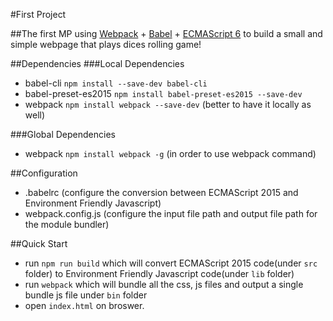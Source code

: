 #First Project

##The first MP using [Webpack](http://webpack.github.io/docs/) + [Babel](https://babeljs.io/) + [ECMAScript 6](http://es6-features.org/) to build a small and simple webpage that plays dices rolling game!

##Dependencies
###Local Dependencies
   - babel-cli `npm install --save-dev babel-cli`
   - babel-preset-es2015 `npm install babel-preset-es2015 --save-dev`
   - webpack `npm install webpack --save-dev` (better to have it locally as well)

###Global Dependencies
   - webpack `npm install webpack -g` (in order to use webpack command)

##Configuration
  - .babelrc (configure the conversion between ECMAScript 2015 and Environment Friendly Javascript)
  - webpack.config.js (configure the input file path and output file path for the module bundler)

##Quick Start
 - run `npm run build` which will convert ECMAScript 2015 code(under `src` folder) to Environment Friendly Javascript code(under `lib` folder)
 - run `webpack` which will bundle all the css, js files and output a single bundle js file under `bin` folder
 - open `index.html` on broswer.

